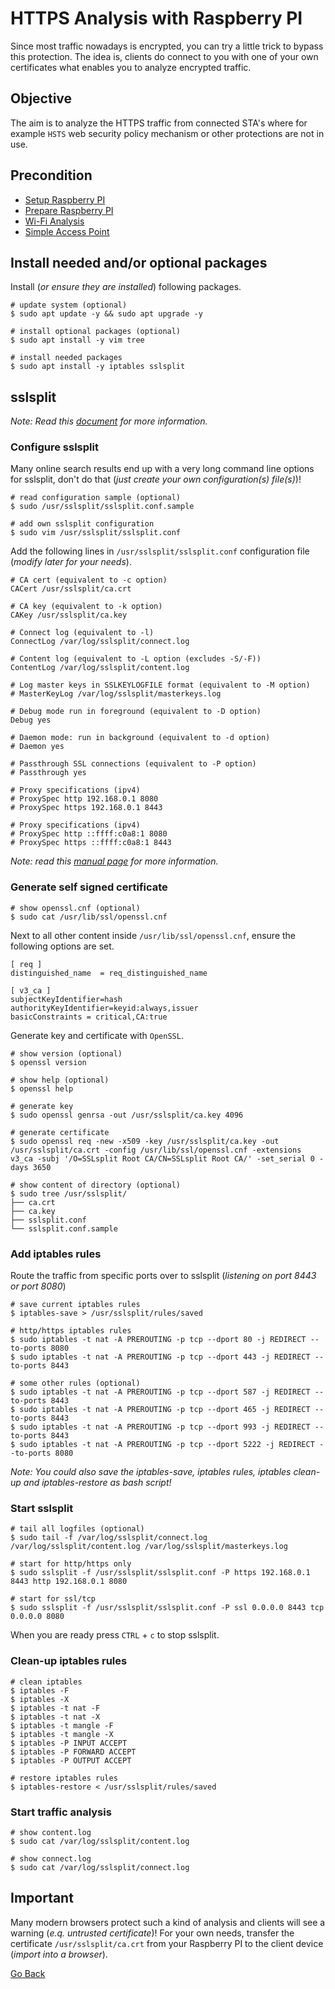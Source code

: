 # HTTPS Analysis with Raspberry PI

Since most traffic nowadays is encrypted, you can try a little trick to bypass this protection. The idea is, clients do connect to you with one of your own certificates what enables you to analyze encrypted traffic.

## Objective

The aim is to analyze the HTTPS traffic from connected STA's where for example `HSTS` web security policy mechanism or other protections are not in use.

## Precondition

- [Setup Raspberry PI](../Setup)
- [Prepare Raspberry PI](../Preparation)
- [Wi-Fi Analysis](../WIFIAnalysis)
- [Simple Access Point](../AccessPoint)

## Install needed and/or optional packages

Install (_or ensure they are installed_) following packages.

```shell
# update system (optional)
$ sudo apt update -y && sudo apt upgrade -y

# install optional packages (optional)
$ sudo apt install -y vim tree

# install needed packages
$ sudo apt install -y iptables sslsplit
```

## sslsplit

_Note: Read this [document](https://www.roe.ch/SSLsplit) for more information._

### Configure sslsplit

Many online search results end up with a very long command line options for sslsplit, don't do that (_just create your own configuration(s) file(s)_)!

```shell
# read configuration sample (optional)
$ sudo /usr/sslsplit/sslsplit.conf.sample

# add own sslsplit configuration
$ sudo vim /usr/sslsplit/sslsplit.conf
```

Add the following lines in `/usr/sslsplit/sslsplit.conf` configuration file (_modify later for your needs_).

```
# CA cert (equivalent to -c option)
CACert /usr/sslsplit/ca.crt

# CA key (equivalent to -k option)
CAKey /usr/sslsplit/ca.key

# Connect log (equivalent to -l)
ConnectLog /var/log/sslsplit/connect.log

# Content log (equivalent to -L option (excludes -S/-F))
ContentLog /var/log/sslsplit/content.log

# Log master keys in SSLKEYLOGFILE format (equivalent to -M option)
# MasterKeyLog /var/log/sslsplit/masterkeys.log

# Debug mode run in foreground (equivalent to -D option)
Debug yes

# Daemon mode: run in background (equivalent to -d option)
# Daemon yes

# Passthrough SSL connections (equivalent to -P option)
# Passthrough yes

# Proxy specifications (ipv4)
# ProxySpec http 192.168.0.1 8080
# ProxySpec https 192.168.0.1 8443

# Proxy specifications (ipv4)
# ProxySpec http ::ffff:c0a8:1 8080
# ProxySpec https ::ffff:c0a8:1 8443
```

_Note: read this [manual page](https://mirror.roe.ch/rel/sslsplit/sslsplit-0.5.5.conf.5.txt) for more information._

### Generate self signed certificate

```shell
# show openssl.cnf (optional)
$ sudo cat /usr/lib/ssl/openssl.cnf
```

Next to all other content inside `/usr/lib/ssl/openssl.cnf`, ensure the following options are set.

```
[ req ]
distinguished_name	= req_distinguished_name

[ v3_ca ]
subjectKeyIdentifier=hash
authorityKeyIdentifier=keyid:always,issuer
basicConstraints = critical,CA:true
```

Generate key and certificate with `OpenSSL`.

```shell
# show version (optional)
$ openssl version

# show help (optional)
$ openssl help

# generate key
$ sudo openssl genrsa -out /usr/sslsplit/ca.key 4096

# generate certificate
$ sudo openssl req -new -x509 -key /usr/sslsplit/ca.key -out /usr/sslsplit/ca.crt -config /usr/lib/ssl/openssl.cnf -extensions v3_ca -subj '/O=SSLsplit Root CA/CN=SSLsplit Root CA/' -set_serial 0 -days 3650

# show content of directory (optional)
$ sudo tree /usr/sslsplit/
├── ca.crt
├── ca.key
├── sslsplit.conf
└── sslsplit.conf.sample
```

### Add iptables rules

Route the traffic from specific ports over to sslsplit (_listening on port 8443 or port 8080_)

```shell
# save current iptables rules
$ iptables-save > /usr/sslsplit/rules/saved

# http/https iptables rules
$ sudo iptables -t nat -A PREROUTING -p tcp --dport 80 -j REDIRECT --to-ports 8080
$ sudo iptables -t nat -A PREROUTING -p tcp --dport 443 -j REDIRECT --to-ports 8443

# some other rules (optional)
$ sudo iptables -t nat -A PREROUTING -p tcp --dport 587 -j REDIRECT --to-ports 8443
$ sudo iptables -t nat -A PREROUTING -p tcp --dport 465 -j REDIRECT --to-ports 8443
$ sudo iptables -t nat -A PREROUTING -p tcp --dport 993 -j REDIRECT --to-ports 8443
$ sudo iptables -t nat -A PREROUTING -p tcp --dport 5222 -j REDIRECT --to-ports 8080
```

_Note: You could also save the iptables-save, iptables rules, iptables clean-up and iptables-restore as bash script!_

### Start sslsplit

```shell
# tail all logfiles (optional)
$ sudo tail -f /var/log/sslsplit/connect.log /var/log/sslsplit/content.log /var/log/sslsplit/masterkeys.log

# start for http/https only
$ sudo sslsplit -f /usr/sslsplit/sslsplit.conf -P https 192.168.0.1 8443 http 192.168.0.1 8080

# start for ssl/tcp
$ sudo sslsplit -f /usr/sslsplit/sslsplit.conf -P ssl 0.0.0.0 8443 tcp 0.0.0.0 8080
```

When you are ready press `CTRL` + `c` to stop sslsplit.

### Clean-up iptables rules

```shell
# clean iptables
$ iptables -F
$ iptables -X
$ iptables -t nat -F
$ iptables -t nat -X
$ iptables -t mangle -F
$ iptables -t mangle -X
$ iptables -P INPUT ACCEPT
$ iptables -P FORWARD ACCEPT
$ iptables -P OUTPUT ACCEPT

# restore iptables rules
$ iptables-restore < /usr/sslsplit/rules/saved
```

### Start traffic analysis

```shell
# show content.log
$ sudo cat /var/log/sslsplit/content.log

# show connect.log
$ sudo cat /var/log/sslsplit/connect.log
```

## Important

Many modern browsers protect such a kind of analysis and clients will see a warning (_e.q. untrusted certificate_)! For your own needs, transfer the certificate `/usr/sslsplit/ca.crt` from your Raspberry PI to the client device (_import into a browser_).

[Go Back](../readme.md)
